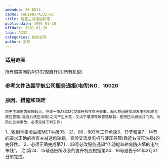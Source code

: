 ```yaml
---
amendno: 39-0543
cadno: CAD1991-A332-02
title: 检查主减速齿轮箱
publishdate: 1991-01-26
effdate: 1991-01-26
tags: A332
categories: 民航总局
author: 高旭
---
```


### 适用范围 
所有超美洲豹AS332型直升机(所有机型)

<!--more-->
### 参考文件法国宇航公司服务通报(电传)NO．10020 

### 原因、措施和规定 
    由于主减速齿轮箱起火，导致一架AS332C型直升机在亚洲失事。起火原因是交流发电机电缆与液压管路(靠近右液压油箱)之间产生火花，又由于摩擦导致管路破裂，使液压油燃烧并飞溅。为防止此类事故，必须完成下列工作: 
1、收到本指令后按MET手册05．21．00．603号工作单第3．13节和第7．14节的要求正确的检查主减速齿轮箱，查验交流发电机与液压导管(靠近右液压油箱)的完好性。 
2、必须正确完成第71．08号必改服务通知“传动舱和轴向防火墙的电气布线”。 
    注:第24．15号通告所涉及的直升机应根据第24．16号通告于91年3月31日前完成。
